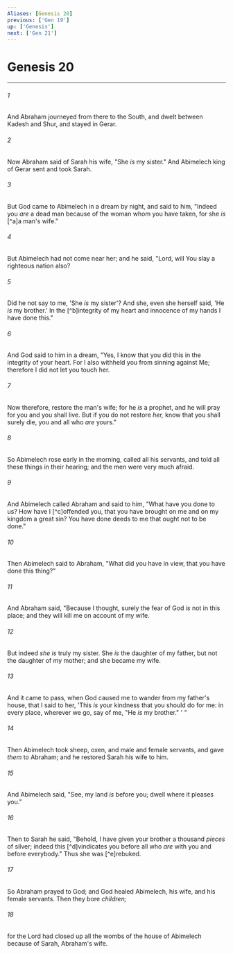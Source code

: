 ```yaml
---
Aliases: [Genesis 20]
previous: ['Gen 19']
up: ['Genesis']
next: ['Gen 21']
---
```

# Genesis 20

***


###### 1 
And Abraham journeyed from there to the South, and dwelt between Kadesh and Shur, and stayed in Gerar. 

###### 2 
Now Abraham said of Sarah his wife, "She _is_ my sister." And Abimelech king of Gerar sent and took Sarah. 

###### 3 
But God came to Abimelech in a dream by night, and said to him, "Indeed you _are_ a dead man because of the woman whom you have taken, for she _is_ [^a]a man's wife." 

###### 4 
But Abimelech had not come near her; and he said, "Lord, will You slay a righteous nation also? 

###### 5 
Did he not say to me, 'She _is_ my sister'? And she, even she herself said, 'He _is_ my brother.' In the [^b]integrity of my heart and innocence of my hands I have done this." 

###### 6 
And God said to him in a dream, "Yes, I know that you did this in the integrity of your heart. For I also withheld you from sinning against Me; therefore I did not let you touch her. 

###### 7 
Now therefore, restore the man's wife; for he _is_ a prophet, and he will pray for you and you shall live. But if you do not restore _her,_ know that you shall surely die, you and all who _are_ yours." 

###### 8 
So Abimelech rose early in the morning, called all his servants, and told all these things in their hearing; and the men were very much afraid. 

###### 9 
And Abimelech called Abraham and said to him, "What have you done to us? How have I [^c]offended you, that you have brought on me and on my kingdom a great sin? You have done deeds to me that ought not to be done." 

###### 10 
Then Abimelech said to Abraham, "What did you have in view, that you have done this thing?" 

###### 11 
And Abraham said, "Because I thought, surely the fear of God _is_ not in this place; and they will kill me on account of my wife. 

###### 12 
But indeed _she is_ truly my sister. She _is_ the daughter of my father, but not the daughter of my mother; and she became my wife. 

###### 13 
And it came to pass, when God caused me to wander from my father's house, that I said to her, 'This _is_ your kindness that you should do for me: in every place, wherever we go, say of me, "He _is_ my brother." ' " 

###### 14 
Then Abimelech took sheep, oxen, and male and female servants, and gave _them_ to Abraham; and he restored Sarah his wife to him. 

###### 15 
And Abimelech said, "See, my land _is_ before you; dwell where it pleases you." 

###### 16 
Then to Sarah he said, "Behold, I have given your brother a thousand _pieces_ of silver; indeed this [^d]vindicates you before all who _are_ with you and before everybody." Thus she was [^e]rebuked. 

###### 17 
So Abraham prayed to God; and God healed Abimelech, his wife, and his female servants. Then they bore _children;_ 

###### 18 
for the Lord had closed up all the wombs of the house of Abimelech because of Sarah, Abraham's wife.
